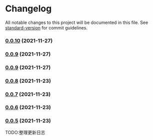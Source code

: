 # Changelog

All notable changes to this project will be documented in this file. See [standard-version](https://github.com/conventional-changelog/standard-version) for commit guidelines.

### [0.0.10](https://github.com/LiuWenXing1996/vue-cook/compare/v0.0.8...v0.0.10) (2021-11-27)

### [0.0.9](https://github.com/LiuWenXing1996/vue-cook/compare/v0.0.8...v0.0.9) (2021-11-27)

### [0.0.9](https://github.com/LiuWenXing1996/vue-cook/compare/v0.0.8...v0.0.9) (2021-11-27)

### [0.0.8](https://github.com/LiuWenXing1996/vue-cook/compare/v0.0.7...v0.0.8) (2021-11-23)

### [0.0.7](https://github.com/LiuWenXing1996/vue-cook/compare/v0.0.6...v0.0.7) (2021-11-23)

### [0.0.6](https://github.com/LiuWenXing1996/vue-cook/compare/v0.0.5...v0.0.6) (2021-11-23)

### [0.0.5](https://github.com/LiuWenXing1996/vue-cook/compare/v0.0.4...v0.0.5) (2021-11-23)

TODO:整理更新日志 